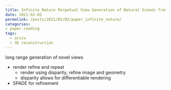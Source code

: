 ```yaml
---
title: Infinite Nature Perpetual View Generation of Natural Scenes from a Single Image
date: 2021-02-02
permalink: /posts/2021/02/02/paper_infinite_nature/
categories:
- paper-reading
tags:
  - arxiv
  - 3D reconstruction
---
```


long range generation of novel views
- render refine and repeat
  - render using disparity, refine image and geometry
  - disparity allows for differentiable rendering
- SPADE for refinement